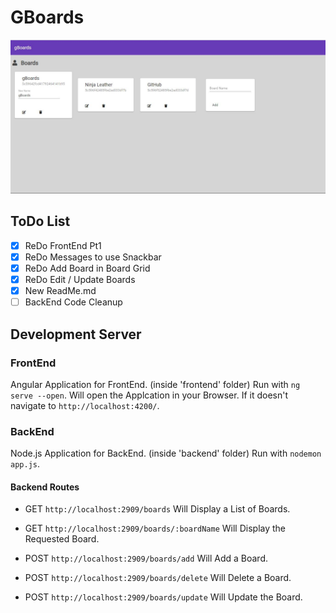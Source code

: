 # GBoards

![gBoards](https://raw.githubusercontent.com/StereoPT/gBoards/master/screens/gBoards_010.jpg)

## ToDo List

- [x] ReDo FrontEnd Pt1
- [x] ReDo Messages to use Snackbar
- [x] ReDo Add Board in Board Grid
- [x] ReDo Edit / Update Boards
- [x] New ReadMe.md
- [ ] BackEnd Code Cleanup

## Development Server

### FrontEnd

Angular Application for FrontEnd. (inside 'frontend' folder)
Run with `ng serve --open`.
Will open the Applcation in your Browser. If it doesn't navigate to `http://localhost:4200/`.


### BackEnd

Node.js Application for BackEnd. (inside 'backend' folder)
Run with `nodemon app.js`.

#### Backend Routes

- GET `http://localhost:2909/boards` Will Display a List of Boards.
- GET `http://localhost:2909/boards/:boardName` Will Display the Requested Board.

- POST `http://localhost:2909/boards/add` Will Add a Board.
- POST `http://localhost:2909/boards/delete` Will Delete a Board.
- POST `http://localhost:2909/boards/update` Will Update the Board.
